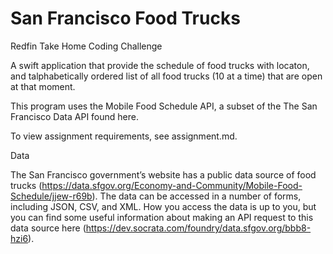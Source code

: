 # San Francisco Food Trucks

Redfin Take Home Coding Challenge


A swift application that provide the schedule of food trucks with locaton, and talphabetically ordered list of all food trucks (10 at a time) that are open at that moment.

This program uses the Mobile Food Schedule API, a subset of the The San Francisco Data API found here.

To view assignment requirements, see assignment.md.

Data

The San Francisco government’s website has a public data source of food trucks (https://data.sfgov.org/Economy-and-Community/Mobile-Food-Schedule/jjew-r69b). The data can be accessed in a number of forms, including JSON, CSV, and XML. How you access the data is up to you, but you can find some useful information about making an API request to this data source here (https://dev.socrata.com/foundry/data.sfgov.org/bbb8-hzi6).



